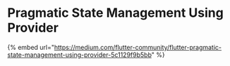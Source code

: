 # Pragmatic State Management Using Provider

{% embed url="https://medium.com/flutter-community/flutter-pragmatic-state-management-using-provider-5c1129f9b5bb" %}




